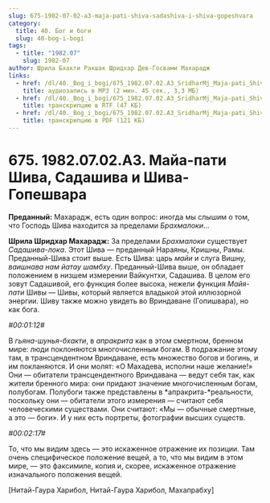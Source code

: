 ```yaml
---
slug: 675-1982-07-02-a3-maja-pati-shiva-sadashiva-i-shiva-gopeshvara
category:
  title: 40. Бог и боги
  slug: 40-bog-i-bogi
tags:
  - title: "1982.07"
    slug: 1982-07
author: Шрила Бхакти Ракшак Шридхар Дев-Госвами Махарадж
links:
  - href: /dl/40._Bog_i_bogi/675_1982.07.02.A3_SridharMj_Maja-pati_Shiva_Sadashiva_i_Shiva-Gopeshvara.mp3
    title: аудиозапись в MP3 (2 мин. 45 сек., 3,3 МБ)
  - href: /dl/40._Bog_i_bogi/675_1982.07.02.A3_SridharMj_Maja-pati_Shiva_Sadashiva_i_Shiva-Gopeshvara.rtf
    title: транскрипцию в RTF (47 КБ)
  - href: /dl/40._Bog_i_bogi/675_1982.07.02.A3_SridharMj_Maja-pati_Shiva_Sadashiva_i_Shiva-Gopeshvara.pdf
    title: транскрипцию в PDF (121 КБ)
---
```


# 675. 1982.07.02.A3. Майа-пати Шива, Садашива и Шива-Гопешвара

**Преданный:** Махарадж, есть один вопрос: иногда мы слышим о том, что Господь Шива находится за пределами *Брахмалоки*…

**Шрила Шридхар Махарадж:** За пределами *Брахмалоки* существует *Садашива-лока*. Этот Шива — преданный Нараяны, Кришны, Рамы. Преданный-Шива стоит выше. Есть Шива: царь *майи* и слуга Вишну, *ваишнава нам йатау шамбху*. Преданный-Шива выше, он обладает положением в низшем измерении Вайкунтхи, Садашива. В целом его зовут Садашивой, его функция более высока, нежели функция *Майя-пати* Шивы — Шивы, который является владыкой этой иллюзорной энергии. Шиву также можно увидеть во Вриндаване (Гопишвара), но как бога.

*#00:01:12#*

В *гьяна-шунья-бхакти*, в *апракрита* как в этом смертном, бренном мире: люди поклоняются многочисленным богам. В подражание этому там, в трансцендентном Вриндаване, есть множество богов и богинь, и им покланяются. И они молят: «О Махадева, исполни наше желание!» Они — обитатели трансцендентного Вриндавана — ведут себя так, как жители бренного мира: они придают значение многочисленным богам, полубогам. Полубоги также представлены в *апракрита-*реальности, поскольку они — обитатели этого измерения — считают себя человеческими существами. Они считают: «Мы — обычные смертные, а это — боги». И у них есть портреты, фотографии высших существ.

*#00:02:17#*

То, что мы видим здесь — это искаженное отражение их позиции. Там очень специфическое положение вещей, а то, что мы видим в этом мире, — это факсимиле, копия и, скорее, искаженное отражение изначального положения вещей.

[Нитай-Гаура Харибол, Нитай-Гаура Харибол, Махапрабху]

